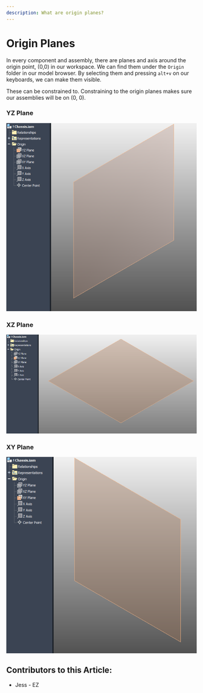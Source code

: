 ```yaml
---
description: What are origin planes?
---
```


# Origin Planes

In every component and assembly, there are planes and axis around the origin point, (0,0) in our workspace.  We can find them under the `Origin` folder in our model browser.  By selecting them and pressing `alt+v` on our keyboards, we can make them visible. 

These can be constrained to.  Constraining to the origin planes makes sure our assemblies will be on (0, 0).

### YZ Plane

![YZ Plane](<../../../.gitbook/assets/image (93).png>)

### XZ Plane

![XZ Plane](<../../../.gitbook/assets/image (138).png>)

### XY Plane

![XY Plane](<../../../.gitbook/assets/image (168).png>)



## Contributors to this Article:

* Jess - EZ
